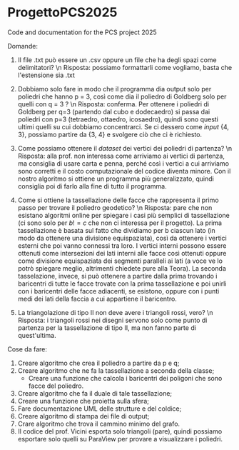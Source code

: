 # ProgettoPCS2025

Code and documentation for the PCS project 2025

Domande:
1. Il file .txt può essere un .csv oppure un file che ha degli spazi come delimitatori? \n
   Risposta: possiamo formattarli come vogliamo, basta che l'estensione sia .txt

2. Dobbiamo solo fare in modo che il programma dia output solo per poliedri che hanno p = 3, così come dia il poliedro di Goldberg    solo per quelli con q = 3 ? \n
   Risposta: conferma. Per ottenere i poliedri di Goldberg per q=3 (partendo dal cubo e dodecaedro) si passa dai poliedri con p=3 (tetraedro, ottaedro, icosaedro), quindi sono questi ultimi quelli su cui dobbiamo concentrarci. Se ci dessero come _input_ {4, 3}, possiamo partire da {3, 4} e svolgere ciò che ci è richiesto.

3. Come possiamo ottenere il _dataset_ dei vertici dei poliedri di partenza? \n
   Risposta: alla prof. non interessa come arriviamo ai vertici di partenza, ma consiglia di usare carta e penna, perché così i vertici a cui arriviamo sono corretti e il costo computazionale del codice diventa minore. Con il nostro algoritmo si ottiene un programma più generalizzato, quindi consiglia poi di farlo alla fine di tutto il programma.

4. Come si ottiene la tassellazione delle facce che rappresenta il primo passo per trovare il poliedro geodetico? \n
   Risposta: pare che non esistano algoritmi online per spiegare i casi più semplici di tassellazione (ci sono solo per $b!=c$ che non ci interessa per il progetto). La prima tassellazione è basata sul fatto che dividiamo per b ciascun lato (in modo da ottenere una divisione equispaziata), così da ottenere i vertici esterni che poi vanno connessi tra loro. I vertici interni possono essere ottenuti come intersezioni dei lati interni alle facce così ottenuti oppure come divisione equispaziata dei segmenti paralleli ai lati (a voce ve lo potrò spiegare meglio, altrimenti chiedete pure alla Teora). 
   La seconda tasselazione, invece, si può ottenere a partire dalla prima trovando i baricentri di tutte le facce trovate con la prima tassellazione e poi unirli con i baricentri delle facce adiacenti, se esistono, oppure con i punti medi dei lati della faccia a cui appartiene il baricentro.

5. La triangolazione di tipo II non deve avere i triangoli rossi, vero? \n
   Risposta: i triangoli rossi nei disegni servono solo come punto di partenza per la tassellazione di tipo II, ma non fanno parte di quest'ultima.

Cose da fare:
1. Creare algoritmo che crea il poliedro a partire da p e q;
2. Creare algoritmo che ne fa la tassellazione a seconda della classe;
   - Creare una funzione che calcola i baricentri dei poligoni che sono facce del poliedro.
3. Creare algoritmo che fa il duale di tale tassellazione;
4. Creare una funzione che proietta sulla sfera;
5. Fare documentazione UML delle strutture e del coldice;
6. Creare algoritmo di stampa dei file di output;
7. Crare algoritmo che trova il cammino minimo del grafo.
8. Il codice del prof. Vicini esporta solo triangoli (pare), quindi possiamo esportare solo quelli su ParaView per provare a visualizzare i poliedri.
